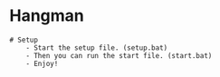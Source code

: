 # Hangman
    # Setup
        - Start the setup file. (setup.bat)
        - Then you can run the start file. (start.bat)
        - Enjoy!